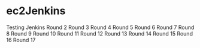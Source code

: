 # ec2Jenkins

Testing Jenkins
Round 2
Round 3
Round 4
Round 5
Round 6
Round 7
Round 8
Round 9
Round 10
Round 11
Round 12
Round 13
Round 14
Round 15
Round 16
Round 17
